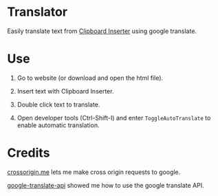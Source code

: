 # Translator

Easily translate text from [Clipboard Inserter](https://addons.mozilla.org/en-US/firefox/addon/clipboard-inserter/) using google translate.

# Use

1. Go to website (or download and open the html file).

2. Insert text with Clipboard Inserter.

3. Double click text to translate.

4. Open developer tools (Ctrl-Shift-I) and enter ```ToggleAutoTranslate``` to enable automatic translation.

# Credits

[crossorigin.me](https://crossorigin.me/) lets me make cross origin requests to google.

[google-translate-api](https://www.npmjs.com/package/google-translate-api) showed me how to use the google translate API.
